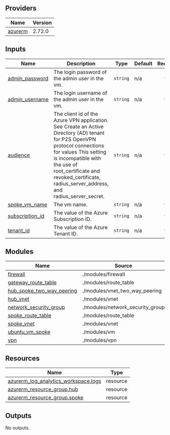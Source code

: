 ## Providers

| Name | Version |
|------|---------|
| <a name="provider_azurerm"></a> [azurerm](#provider\_azurerm) | 2.72.0 |
## Inputs

| Name | Description | Type | Default | Required |
|------|-------------|------|---------|:--------:|
| <a name="input_admin_password"></a> [admin\_password](#input\_admin\_password) | The login password of the admin user in the vm. | `string` | n/a | yes |
| <a name="input_admin_username"></a> [admin\_username](#input\_admin\_username) | The login username of the admin user in the vm. | `string` | n/a | yes |
| <a name="input_audience"></a> [audience](#input\_audience) | The client id of the Azure VPN application. See Create an Active Directory (AD) tenant for P2S OpenVPN protocol connections for values This setting is incompatible with the use of root\_certificate and revoked\_certificate, radius\_server\_address, and radius\_server\_secret. | `string` | n/a | yes |
| <a name="input_spoke_vm_name"></a> [spoke\_vm\_name](#input\_spoke\_vm\_name) | The vm name. | `string` | n/a | yes |
| <a name="input_subscription_id"></a> [subscription\_id](#input\_subscription\_id) | The value of the Azure Subscription ID. | `string` | n/a | yes |
| <a name="input_tenant_id"></a> [tenant\_id](#input\_tenant\_id) | The value of the Azure Tenant ID. | `string` | n/a | yes |
## Modules

| Name | Source | Version |
|------|--------|---------|
| <a name="module_firewall"></a> [firewall](#module\_firewall) | ./modules/firewall | n/a |
| <a name="module_gateway_route_table"></a> [gateway\_route\_table](#module\_gateway\_route\_table) | ./modules/route_table | n/a |
| <a name="module_hub_spoke_two_way_peering"></a> [hub\_spoke\_two\_way\_peering](#module\_hub\_spoke\_two\_way\_peering) | ./modules/vnet_two_way_peering | n/a |
| <a name="module_hub_vnet"></a> [hub\_vnet](#module\_hub\_vnet) | ./modules/vnet | n/a |
| <a name="module_network_security_group"></a> [network\_security\_group](#module\_network\_security\_group) | ./modules/network_security_group | n/a |
| <a name="module_spoke_route_table"></a> [spoke\_route\_table](#module\_spoke\_route\_table) | ./modules/route_table | n/a |
| <a name="module_spoke_vnet"></a> [spoke\_vnet](#module\_spoke\_vnet) | ./modules/vnet | n/a |
| <a name="module_ubuntu_vm_spoke"></a> [ubuntu\_vm\_spoke](#module\_ubuntu\_vm\_spoke) | ./modules/vm | n/a |
| <a name="module_vpn"></a> [vpn](#module\_vpn) | ./modules/vpn | n/a |
## Resources

| Name | Type |
|------|------|
| [azurerm_log_analytics_workspace.logs](https://registry.terraform.io/providers/hashicorp/azurerm/latest/docs/resources/log_analytics_workspace) | resource |
| [azurerm_resource_group.hub](https://registry.terraform.io/providers/hashicorp/azurerm/latest/docs/resources/resource_group) | resource |
| [azurerm_resource_group.spoke](https://registry.terraform.io/providers/hashicorp/azurerm/latest/docs/resources/resource_group) | resource |
## Outputs

No outputs.
